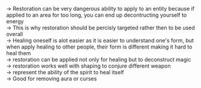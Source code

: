 -> Restoration can be very dangerous ability to apply to an entity because if applied to an area for too long, you can end up decontructing yourself to energy  
-> This is why restoration should be percisly targeted rather then to be used overall  
-> Healing oneself is alot easier as it is easier to understand one's form, but when apply healing to other people, their form is different making it hard to heal them  
-> restoration can be applied not only for healing but to deconstruct magic  
-> restoration works well with shaping to conjure different weapon  
-> represent the ability of the spirit to heal itself  
-> Good for removing aura or curses
